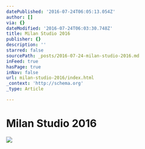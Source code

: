 ```yaml
---
datePublished: '2016-07-24T06:05:13.054Z'
author: []
via: {}
dateModified: '2016-07-24T06:03:30.748Z'
title: Milan Studio 2016
publisher: {}
description: ''
starred: false
sourcePath: _posts/2016-07-24-milan-studio-2016.md
inFeed: true
hasPage: true
inNav: false
url: milan-studio-2016/index.html
_context: 'http://schema.org'
_type: Article

---
```

# Milan Studio 2016
![](https://imgflo.herokuapp.com/graph/vahj1ThiexotieMo/d030827a59f5a36c8fed08f86718871e/croprotate.jpg?cropheight=3068&cropwidth=13256&degrees=0&input=https%3A%2F%2Fthe-grid-user-content.s3-us-west-2.amazonaws.com%2Fa1617d0b-8d20-493d-aaa1-400e766e017d.jpg&x=0&y=0)
